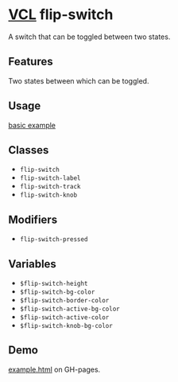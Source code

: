 # [VCL](https://vcl.github.io/) flip-switch

A switch that can be toggled between two states.

## Features

Two states between which can be toggled.

## Usage

[basic example](/demo/example.html)

## Classes

- `flip-switch`
- `flip-switch-label`
- `flip-switch-track`
- `flip-switch-knob`

## Modifiers

- `flip-switch-pressed`

## Variables

- `$flip-switch-height`
- `$flip-switch-bg-color`
- `$flip-switch-border-color`
- `$flip-switch-active-bg-color`
- `$flip-switch-active-color`
- `$flip-switch-knob-bg-color`

## Demo

[example.html](/demo/example.html) on GH-pages.
